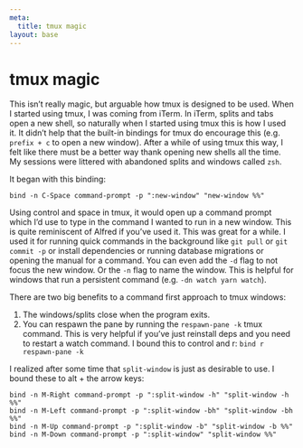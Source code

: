 ```yaml
---
meta:
  title: tmux magic
layout: base
---
```


# tmux magic

This isn’t really magic, but arguable how tmux is designed to be used.
When I started using tmux, I was coming from iTerm. In iTerm, splits and
tabs open a new shell, so naturally when I started using tmux this is
how I used it. It didn’t help that the built-in bindings for tmux do
encourage this (e.g. `prefix + c` to open a new window). After a while
of using tmux this way, I felt like there must be a better way thank
opening new shells all the time. My sessions were littered with
abandoned splits and windows called `zsh`.

It began with this binding:

```
bind -n C-Space command-prompt -p ":new-window" "new-window %%" 
```

Using control and space in tmux, it would open up a command prompt which
I’d use to type in the command I wanted to run in a new window. This is
quite reminiscent of Alfred if you’ve used it. This was great for
a while. I used it for running quick commands in the background like
`git pull` or `git commit -p` or install dependencies or running
database migrations or opening the manual for a command. You can even
add the `-d` flag to not focus the new window. Or the `-n` flag to name
the window. This is helpful for windows that run a persistent command
(e.g. `-dn watch yarn watch`). 

There are two big benefits to a command first approach to tmux windows:

1. The windows/splits close when the program exits. 
2. You can respawn the pane by running the `respawn-pane -k` tmux
   command. This is very helpful if you’ve just reinstall deps and you
   need to restart a watch command. I bound this to control and r: `bind
   r respawn-pane -k`

I realized after some time that `split-window` is just as desirable to
use. I bound these to alt + the arrow keys:

```
bind -n M-Right command-prompt -p ":split-window -h" "split-window -h %%" 
bind -n M-Left command-prompt -p ":split-window -bh" "split-window -bh %%" 
bind -n M-Up command-prompt -p ":split-window -b" "split-window -b %%"
bind -n M-Down command-prompt -p ":split-window" "split-window %%" 
```

